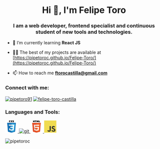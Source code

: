<h1 align="center">Hi 👋, I'm Felipe Toro</h1>
<h3 align="center">I am a web developer, frontend specialist and continuous student of new tools and technologies.</h3>

- 🌱 I’m currently learning **React JS**

- 👨‍💻 The best of my projects are available at [https://pipetoroc.github.io/Felipe-Toro/](https://pipetoroc.github.io/Felipe-Toro/)

- 📫 How to reach me **ftorocastilla@gmail.com**

<h3 align="left">Connect with me:</h3>
<p align="left">
<a href="https://twitter.com/pipetoro91" target="blank"><img align="center" src="https://raw.githubusercontent.com/rahuldkjain/github-profile-readme-generator/master/src/images/icons/Social/twitter.svg" alt="pipetoro91" height="30" width="40" /></a>
<a href="https://linkedin.com/in/felipe-toro-castilla" target="blank"><img align="center" src="https://raw.githubusercontent.com/rahuldkjain/github-profile-readme-generator/master/src/images/icons/Social/linked-in-alt.svg" alt="felipe-toro-castilla" height="30" width="40" /></a>
</p>

<h3 align="left">Languages and Tools:</h3>
<p align="left"> <a href="https://www.w3schools.com/css/" target="_blank" rel="noreferrer"> <img src="https://raw.githubusercontent.com/devicons/devicon/master/icons/css3/css3-original-wordmark.svg" alt="css3" width="40" height="40"/> </a> <a href="https://git-scm.com/" target="_blank" rel="noreferrer"> <img src="https://www.vectorlogo.zone/logos/git-scm/git-scm-icon.svg" alt="git" width="40" height="40"/> </a> <a href="https://www.w3.org/html/" target="_blank" rel="noreferrer"> <img src="https://raw.githubusercontent.com/devicons/devicon/master/icons/html5/html5-original-wordmark.svg" alt="html5" width="40" height="40"/> </a> <a href="https://developer.mozilla.org/en-US/docs/Web/JavaScript" target="_blank" rel="noreferrer"> <img src="https://raw.githubusercontent.com/devicons/devicon/master/icons/javascript/javascript-original.svg" alt="javascript" width="40" height="40"/> </a> </p>

<p><img align="center" src="https://github-readme-stats.vercel.app/api/top-langs?username=pipetoroc&show_icons=true&locale=en&layout=compact" alt="pipetoroc" /></p>

